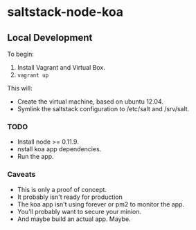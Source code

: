 saltstack-node-koa
==================


## Local Development

To begin:

1. Install Vagrant and Virtual Box.
2. `vagrant up`

This will:

* Create the virtual machine, based on ubuntu 12.04.
* Symlink the saltstack configuration to /etc/salt and /srv/salt.


### TODO

* Install node >= 0.11.9.
* nstall koa app dependencies.
* Run the app.


### Caveats

* This is only a proof of concept.
* It probably isn't ready for production
* The koa app isn't using forever or pm2 to monitor the app.
* You'll probably want to secure your minion.
* And maybe build an actual app. Maybe.
